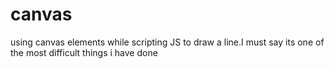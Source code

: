 # canvas
using canvas elements while scripting JS to draw a line.I must say its one of the most difficult things i have done
